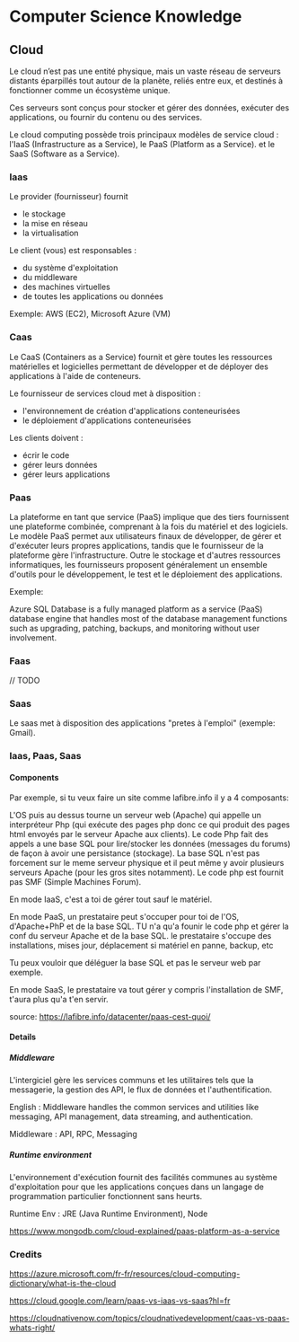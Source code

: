# Computer Science Knowledge


## Cloud 

Le cloud n’est pas une entité physique, mais un vaste réseau de serveurs distants éparpillés tout autour de la planète, 
reliés entre eux, et destinés à fonctionner comme un écosystème unique. 
 
Ces serveurs sont conçus pour stocker et gérer des données, exécuter des applications, ou fournir du contenu ou des services.


Le cloud computing possède trois principaux modèles de service cloud : l'IaaS (Infrastructure as a Service), le PaaS (Platform as a Service). et le SaaS (Software as a Service).

### Iaas

Le provider (fournisseur) fournit

-  le stockage
-  la mise en réseau
-  la virtualisation

Le client (vous) est responsables :

- du système d'exploitation
- du middleware
- des machines virtuelles
- de toutes les applications ou données

Exemple: AWS (EC2), Microsoft Azure (VM) 

### Caas

Le CaaS (Containers as a Service) fournit et gère toutes les ressources matérielles et logicielles permettant de développer et de déployer des applications à l'aide de conteneurs.

Le fournisseur de services cloud met à disposition :

- l'environnement de création d'applications conteneurisées
- le déploiement d'applications conteneurisées

Les clients doivent :
- écrir le code
- gérer leurs données
- gérer leurs applications


### Paas

La plateforme en tant que service (PaaS) implique que des tiers fournissent une plateforme combinée, comprenant à la fois du matériel et des logiciels. Le modèle PaaS permet aux utilisateurs finaux de développer, de gérer et d'exécuter leurs propres applications, tandis que le fournisseur de la plateforme gère l'infrastructure. Outre le stockage et d'autres ressources informatiques, les fournisseurs proposent généralement un ensemble d'outils pour le développement, le test et le déploiement des applications.

Exemple:

Azure SQL Database is a fully managed platform as a service (PaaS) database engine that handles most of the database management functions such as upgrading, patching, backups, and monitoring without user involvement.

### Faas

// TODO

### Saas

Le saas met à disposition des applications "pretes à l'emploi" (exemple: Gmail).


### Iaas, Paas, Saas

#### Components

Par exemple, si tu veux faire un site comme lafibre.info il y a 4 composants:

L'OS puis au dessus tourne un serveur web (Apache) qui appelle un interpréteur Php (qui exécute des pages php donc ce qui produit des pages html envoyés par le serveur Apache aux clients). Le code Php fait des appels a une base SQL pour lire/stocker les données (messages du forums) de façon à  avoir une persistance (stockage). La base SQL n'est pas forcement sur le meme serveur physique et il peut même y avoir plusieurs serveurs Apache (pour les gros sites notamment). Le code php est fournit pas SMF (Simple Machines Forum).

En mode IaaS, c'est a toi de gérer tout sauf le matériel.

En mode PaaS, un prestataire peut s'occuper pour toi de l'OS, d'Apache+PhP et de la base SQL. TU n'a qu'a founir le code php et gérer la conf du serveur Apache et de la base SQL. le prestataire s'occupe des installations, mises jour, déplacement si matériel en panne, backup, etc

Tu peux vouloir que déléguer la base SQL et pas le serveur web par exemple.

En mode SaaS, le prestataire va tout gérer y compris l'installation de SMF, t'aura plus qu'a t'en servir.

source: https://lafibre.info/datacenter/paas-cest-quoi/

#### Details

##### Middleware

L'intergiciel gère les services communs et les utilitaires tels que la messagerie, la gestion des API, le flux de données et l'authentification.

English : Middleware handles the common services and utilities like messaging, API management, data streaming, and authentication.

Middleware : API, RPC, Messaging

##### Runtime environment

L'environnement d'exécution fournit des facilités communes au système d'exploitation pour que les applications conçues dans un langage de programmation particulier fonctionnent sans heurts.

Runtime Env : JRE (Java Runtime Environment), Node

https://www.mongodb.com/cloud-explained/paas-platform-as-a-service


### Credits

https://azure.microsoft.com/fr-fr/resources/cloud-computing-dictionary/what-is-the-cloud

https://cloud.google.com/learn/paas-vs-iaas-vs-saas?hl=fr

https://cloudnativenow.com/topics/cloudnativedevelopment/caas-vs-paas-whats-right/

